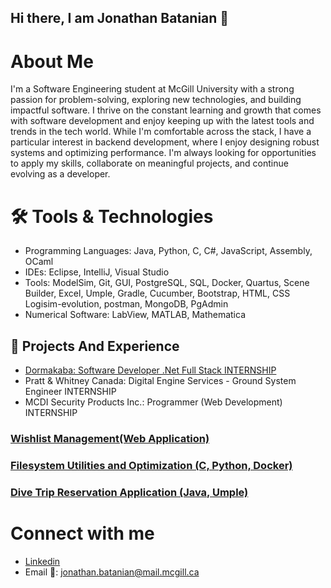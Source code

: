 ## Hi there, I am Jonathan Batanian 👋
# About Me 

I'm a Software Engineering student at McGill University with a strong passion for problem-solving, exploring new technologies, and building impactful software. I thrive on the constant learning and growth that comes with software development and enjoy keeping up with the latest tools and trends in the tech world.
While I'm comfortable across the stack, I have a particular interest in backend development, where I enjoy designing robust systems and optimizing performance. I'm always looking for opportunities to apply my skills, collaborate on meaningful projects, and continue evolving as a developer.

# 🛠️ Tools & Technologies 
- Programming Languages: Java, Python, C, C#, JavaScript, Assembly, OCaml
- IDEs: Eclipse, IntelliJ, Visual Studio
- Tools: ModelSim, Git, GUI, PostgreSQL, SQL, Docker, Quartus, Scene Builder, Excel, Umple, Gradle, Cucumber, Bootstrap, HTML, CSS Logisim-evolution, postman, MongoDB, PgAdmin
- Numerical Software: LabView, MATLAB, Mathematica

## 💼 Projects And Experience
- [Dormakaba: Software Developer .Net Full Stack INTERNSHIP](https://mcgill-my.sharepoint.com/:p:/r/personal/jonathan_batanian_mail_mcgill_ca/Documents/Presentation-EndOfInternship.pptx?d=wda87be3b4da144e483795425aa0fb92b&csf=1&web=1&e=zbnmkK)
- Pratt & Whitney Canada: Digital Engine Services - Ground System Engineer INTERNSHIP
- MCDI Security Products Inc.: Programmer (Web Development) INTERNSHIP
### [Wishlist Management(Web Application)](https://github.com/estefaniavazquez/Listful)
### [Filesystem Utilities and Optimization (C, Python, Docker)](https://github.com/madebysimone/310A)
### [Dive Trip Reservation Application (Java, Umple)](https://github.com/McGill-ECSE223-Winter2022/group-project--12)

# Connect with me
- [Linkedin](www.linkedin.com/in/jonathan-batanian-b9155520a)
- Email 📩: jonathan.batanian@mail.mcgill.ca


<!--

**jOBT0/jOBT0** is a ✨ _special_ ✨ repository because its `README.md` (this file) appears on your GitHub profile.

Here are some ideas to get you started:

- 🔭 I’m currently working on ...
- 🌱 I’m currently learning ...
- 👯 I’m looking to collaborate on ...
- 🤔 I’m looking for help with ...
- 💬 Ask me about ...
- 📫 How to     reach me: ...
-  Pronouns: ...😄
- ⚡ Fun fact: ...
-->
